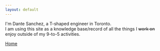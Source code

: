 ```yaml
---
layout: default
---
```


I'm Dante Sanchez, a T-shaped engineer in Toronto.  
I am using this site as a knowledge base/record of all the things I <s>work on</s> enjoy outside of my 9-to-5 activities. 

<a href="mailto:dante.a.sanchez@gmail.com"><i class="fa fa-envelope"></i></a>
<a href="https://www.linkedin.com/in/dante-sanchez-65465717"><i class="fa fa-linkedin"></i></a>
<a href="http://github.com/dasanchez"><i class="fa fa-github"></i></a>
<a href="http://twitter.com/dasanc_"><i class="fa fa-twitter"></i></a>
<a href="https://www.instagram.com/dada_ornament"><i class="fa fa-instagram"></i></a>

[Home](/)
